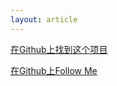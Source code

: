 ```yaml
---
layout: article
---
```


[在Github上找到这个项目](https://github.com/lnscq/lnscq.github.io)

[在Github上Follow Me](https://github.com/lnscq)
